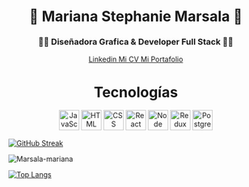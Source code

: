 <div align="center">
  
  <h1 align="center">👋 Mariana Stephanie Marsala 👋</h1>
  <h3 align="center"> 👩‍💻 Diseñadora Grafica & Developer Full Stack 👩‍💻</h3>
</div>

<div align="center">
<a href="www.linkedin.com/in/marianamarsala"> Linkedin </a>
<a href="https://acrobat.adobe.com/link/review?uri=urn:aaid:scds:US:f70d35f8-862b-3ebf-a6ef-0b7c1c7769cd"> Mi CV </a>
<a href=""> Mi Portafolio </a>

  <h1>  Tecnologías </h1>
  <div>
    <img
      src="https://www.svgrepo.com/show/303206/javascript-logo.svg"
      title="JavaScript"
      width="40"
      heigth="40"
    />
    <img
      src="https://img2.freepng.es/20181212/cvz/kisspng-html5-computer-icons-logo-image-vector-graphics-5c10a6d685c3d5.4014481815445951585479.jpg"
      title="HTML"
      width="40"
      heigth="40"
    />
       <img
      src="https://cdn-icons-png.flaticon.com/512/5968/5968242.png"
      title="CSS"
      width="40"
      heigth="40"
    />
        <img
      src="https://upload.wikimedia.org/wikipedia/commons/thumb/4/47/React.svg/1200px-React.svg.png"
      title="React"
      width="40"
      heigth="40"
    />
         <img
      src="https://img2.freepng.es/20180425/jrw/kisspng-node-js-javascript-web-application-express-js-comp-5ae0f84e2a4242.1423638015246930701731.jpg"
      title="Node"
      width="40"
      heigth="40"
    />
               <img
      src="https://img.icons8.com/color/480/redux.png"
      title="Redux"
      width="40"
      heigth="40"
    />
           <img
      src="https://e7.pngegg.com/pngimages/738/738/png-clipart-postgresql-database-logo-application-software-computer-software-mysql-logo-blue-text.png"
      title="PostgresSQL"
      width="40"
      heigth="40"
    />
   
  </div>
</div>

[![GitHub Streak](http://github-readme-streak-stats.herokuapp.com?user=marsala-mariana&theme=radical&hide_border=falso&locale=es&date_format=j%2Fn%5B%2FY%5D&mode=weekly)](https://git.io/streak-stats)





![Marsala-mariana](https://github-readme-stats.vercel.app/api?username=marsala-mariana&show_icons=true&theme=radical)


[![Top Langs](https://github-readme-stats.vercel.app/api/top-langs/?username=marsala-mariana&layout=compact)](https://github.com/anuraghazra/github-readme-stats)


